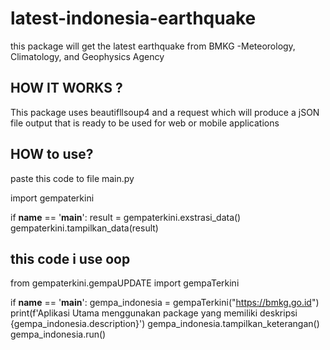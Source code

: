 # latest-indonesia-earthquake
this package will get the latest earthquake from BMKG -Meteorology, Climatology, and Geophysics Agency

## HOW IT WORKS ?

This package uses beautifllsoup4 and a request which will produce a jSON file output that is ready to be used for web 
or mobile applications



## HOW to use?

paste this code to file main.py

import gempaterkini

if __name__ == '__main__':
     result = gempaterkini.exstrasi_data()
     gempaterkini.tampilkan_data(result)

## this code i use oop 

from gempaterkini.gempaUPDATE import gempaTerkini

if __name__ == '__main__':
    gempa_indonesia = gempaTerkini("https://bmkg.go.id")
    print(f'Aplikasi Utama menggunakan package yang memiliki deskripsi {gempa_indonesia.description}')
    gempa_indonesia.tampilkan_keterangan()
    gempa_indonesia.run()
